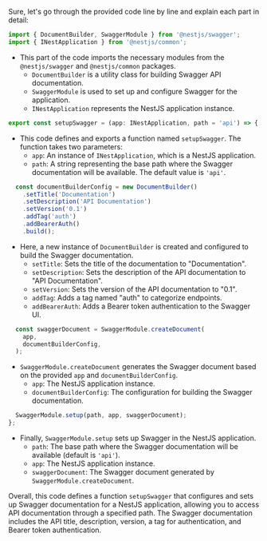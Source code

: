 Sure, let's go through the provided code line by line and explain each part in detail:

```javascript
import { DocumentBuilder, SwaggerModule } from '@nestjs/swagger';
import { INestApplication } from '@nestjs/common';
```

- This part of the code imports the necessary modules from the `@nestjs/swagger` and `@nestjs/common` packages. 
  - `DocumentBuilder` is a utility class for building Swagger API documentation.
  - `SwaggerModule` is used to set up and configure Swagger for the application.
  - `INestApplication` represents the NestJS application instance.

```javascript
export const setupSwagger = (app: INestApplication, path = 'api') => {
```

- This code defines and exports a function named `setupSwagger`. The function takes two parameters:
  - `app`: An instance of `INestApplication`, which is a NestJS application.
  - `path`: A string representing the base path where the Swagger documentation will be available. The default value is `'api'`.

```javascript
  const documentBuilderConfig = new DocumentBuilder()
    .setTitle('Documentation')
    .setDescription('API Documentation')
    .setVersion('0.1')
    .addTag('auth')
    .addBearerAuth()
    .build();
```

- Here, a new instance of `DocumentBuilder` is created and configured to build the Swagger documentation.
  - `setTitle`: Sets the title of the documentation to "Documentation".
  - `setDescription`: Sets the description of the API documentation to "API Documentation".
  - `setVersion`: Sets the version of the API documentation to "0.1".
  - `addTag`: Adds a tag named "auth" to categorize endpoints.
  - `addBearerAuth`: Adds a Bearer token authentication to the Swagger UI.

```javascript
  const swaggerDocument = SwaggerModule.createDocument(
    app,
    documentBuilderConfig,
  );
```

- `SwaggerModule.createDocument` generates the Swagger document based on the provided `app` and `documentBuilderConfig`. 
  - `app`: The NestJS application instance.
  - `documentBuilderConfig`: The configuration for building the Swagger documentation.

```javascript
  SwaggerModule.setup(path, app, swaggerDocument);
};
```

- Finally, `SwaggerModule.setup` sets up Swagger in the NestJS application.
  - `path`: The base path where the Swagger documentation will be available (default is `'api'`).
  - `app`: The NestJS application instance.
  - `swaggerDocument`: The Swagger document generated by `SwaggerModule.createDocument`.

Overall, this code defines a function `setupSwagger` that configures and sets up Swagger documentation for a NestJS application, allowing you to access API documentation through a specified path. The Swagger documentation includes the API title, description, version, a tag for authentication, and Bearer token authentication.
